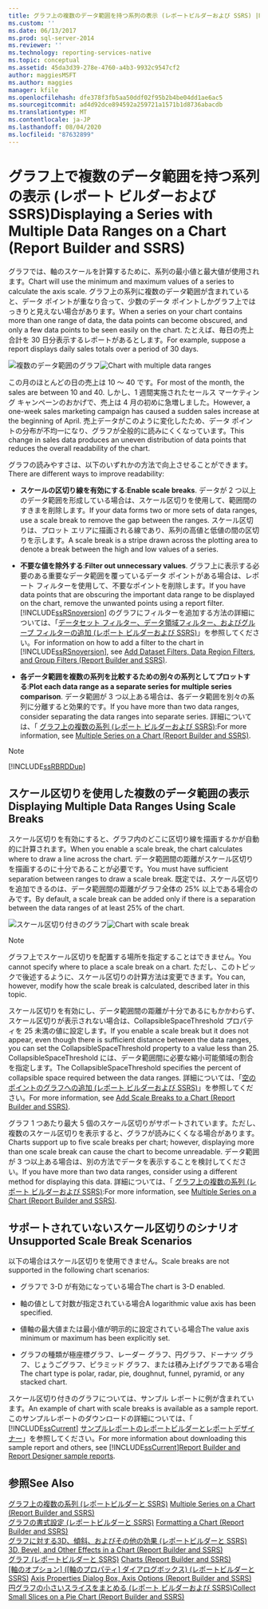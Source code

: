 ```yaml
---
title: グラフ上の複数のデータ範囲を持つ系列の表示 (レポートビルダーおよび SSRS) |Microsoft Docs
ms.custom: ''
ms.date: 06/13/2017
ms.prod: sql-server-2014
ms.reviewer: ''
ms.technology: reporting-services-native
ms.topic: conceptual
ms.assetid: 45da3d39-278e-4760-a4b3-9932c9547cf2
author: maggiesMSFT
ms.author: maggies
manager: kfile
ms.openlocfilehash: dfe378f3fb5aa50ddf02f95b2b4be04dd1ae6ac5
ms.sourcegitcommit: ad4d92dce894592a259721a1571b1d8736abacdb
ms.translationtype: MT
ms.contentlocale: ja-JP
ms.lasthandoff: 08/04/2020
ms.locfileid: "87632899"
---
```

# <a name="displaying-a-series-with-multiple-data-ranges-on-a-chart-report-builder-and-ssrs"></a><span data-ttu-id="dc661-102">グラフ上で複数のデータ範囲を持つ系列の表示 (レポート ビルダーおよび SSRS)</span><span class="sxs-lookup"><span data-stu-id="dc661-102">Displaying a Series with Multiple Data Ranges on a Chart (Report Builder and SSRS)</span></span>
  <span data-ttu-id="dc661-103">グラフでは、軸のスケールを計算するために、系列の最小値と最大値が使用されます。</span><span class="sxs-lookup"><span data-stu-id="dc661-103">Chart will use the minimum and maximum values of a series to calculate the axis scale.</span></span> <span data-ttu-id="dc661-104">グラフ上の系列に複数のデータ範囲が含まれていると、データ ポイントが重なり合って、少数のデータ ポイントしかグラフ上ではっきりと見えない場合があります。</span><span class="sxs-lookup"><span data-stu-id="dc661-104">When a series on your chart contains more than one range of data, the data points can become obscured, and only a few data points to be seen easily on the chart.</span></span> <span data-ttu-id="dc661-105">たとえば、毎日の売上合計を 30 日分表示するレポートがあるとします。</span><span class="sxs-lookup"><span data-stu-id="dc661-105">For example, suppose a report displays daily sales totals over a period of 30 days.</span></span>  
  
 <span data-ttu-id="dc661-106">![複数のデータ範囲のグラフ](../media/rs-multipledatarangeschart.gif "複数のデータ範囲のグラフ")</span><span class="sxs-lookup"><span data-stu-id="dc661-106">![Chart with multiple data ranges](../media/rs-multipledatarangeschart.gif "Chart with multiple data ranges")</span></span>  
  
 <span data-ttu-id="dc661-107">この月のほとんどの日の売上は 10 ～ 40 です。</span><span class="sxs-lookup"><span data-stu-id="dc661-107">For most of the month, the sales are between 10 and 40.</span></span> <span data-ttu-id="dc661-108">しかし、1 週間実施されたセールス マーケティング キャンペーンのおかげで、売上は 4 月の初めに急増しました。</span><span class="sxs-lookup"><span data-stu-id="dc661-108">However, a one-week sales marketing campaign has caused a sudden sales increase at the beginning of April.</span></span> <span data-ttu-id="dc661-109">売上データがこのように変化したため、データ ポイントの分布が不均一になり、グラフが全般的に読みにくくなっています。</span><span class="sxs-lookup"><span data-stu-id="dc661-109">This change in sales data produces an uneven distribution of data points that reduces the overall readability of the chart.</span></span>  
  
 <span data-ttu-id="dc661-110">グラフの読みやすさは、以下のいずれかの方法で向上させることができます。</span><span class="sxs-lookup"><span data-stu-id="dc661-110">There are different ways to improve readability:</span></span>  
  
-   <span data-ttu-id="dc661-111">**スケールの区切り線を有効にする**:</span><span class="sxs-lookup"><span data-stu-id="dc661-111">**Enable scale breaks**.</span></span> <span data-ttu-id="dc661-112">データが 2 つ以上のデータ範囲を形成している場合は、スケール区切りを使用して、範囲間のすきまを削除します。</span><span class="sxs-lookup"><span data-stu-id="dc661-112">If your data forms two or more sets of data ranges, use a scale break to remove the gap between the ranges.</span></span> <span data-ttu-id="dc661-113">スケール区切りは、プロット エリアに描画される線であり、系列の高値と低値の間の区切りを示します。</span><span class="sxs-lookup"><span data-stu-id="dc661-113">A scale break is a stripe drawn across the plotting area to denote a break between the high and low values of a series.</span></span>  
  
-   <span data-ttu-id="dc661-114">**不要な値を除外する**:</span><span class="sxs-lookup"><span data-stu-id="dc661-114">**Filter out unnecessary values**.</span></span> <span data-ttu-id="dc661-115">グラフ上に表示する必要のある重要なデータ範囲を覆っているデータ ポイントがある場合は、レポート フィルターを使用して、不要なポイントを削除します。</span><span class="sxs-lookup"><span data-stu-id="dc661-115">If you have data points that are obscuring the important data range to be displayed on the chart, remove the unwanted points using a report filter.</span></span> <span data-ttu-id="dc661-116">[!INCLUDE[ssRSnoversion](../../includes/ssrsnoversion-md.md)] のグラフにフィルターを追加する方法の詳細については、｢[データセット フィルター、データ領域フィルター、およびグループ フィルターの追加 &#40;レポート ビルダーおよび SSRS&#41;](add-dataset-filters-data-region-filters-and-group-filters.md)」を参照してください。</span><span class="sxs-lookup"><span data-stu-id="dc661-116">For information on how to add a filter to the chart in [!INCLUDE[ssRSnoversion](../../includes/ssrsnoversion-md.md)], see [Add Dataset Filters, Data Region Filters, and Group Filters &#40;Report Builder and SSRS&#41;](add-dataset-filters-data-region-filters-and-group-filters.md).</span></span>  
  
-   <span data-ttu-id="dc661-117">**各データ範囲を複数の系列を比較するための別々の系列としてプロットする**:</span><span class="sxs-lookup"><span data-stu-id="dc661-117">**Plot each data range as a separate series for multiple series comparison**.</span></span> <span data-ttu-id="dc661-118">データ範囲が 3 つ以上ある場合は、各データ範囲を別々の系列に分離すると効果的です。</span><span class="sxs-lookup"><span data-stu-id="dc661-118">If you have more than two data ranges, consider separating the data ranges into separate series.</span></span> <span data-ttu-id="dc661-119">詳細については、「 [グラフ上の複数の系列 (レポート ビルダーおよび SSRS)](multiple-series-on-a-chart-report-builder-and-ssrs.md):</span><span class="sxs-lookup"><span data-stu-id="dc661-119">For more information, see [Multiple Series on a Chart &#40;Report Builder and SSRS&#41;](multiple-series-on-a-chart-report-builder-and-ssrs.md).</span></span>  
  
> [!NOTE]  
>  [!INCLUDE[ssRBRDDup](../../includes/ssrbrddup-md.md)]  
  
## <a name="displaying-multiple-data-ranges-using-scale-breaks"></a><span data-ttu-id="dc661-120">スケール区切りを使用した複数のデータ範囲の表示</span><span class="sxs-lookup"><span data-stu-id="dc661-120">Displaying Multiple Data Ranges Using Scale Breaks</span></span>  
 <span data-ttu-id="dc661-121">スケール区切りを有効にすると、グラフ内のどこに区切り線を描画するかが自動的に計算されます。</span><span class="sxs-lookup"><span data-stu-id="dc661-121">When you enable a scale break, the chart calculates where to draw a line across the chart.</span></span> <span data-ttu-id="dc661-122">データ範囲間の距離がスケール区切りを描画するのに十分であることが必要です。</span><span class="sxs-lookup"><span data-stu-id="dc661-122">You must have sufficient separation between ranges to draw a scale break.</span></span> <span data-ttu-id="dc661-123">既定では、スケール区切りを追加できるのは、データ範囲間の距離がグラフ全体の 25% 以上である場合のみです。</span><span class="sxs-lookup"><span data-stu-id="dc661-123">By default, a scale break can be added only if there is a separation between the data ranges of at least 25% of the chart.</span></span>  
  
 <span data-ttu-id="dc661-124">![スケール区切り付きのグラフ](../media/rs-multipledatarangeschart-scalebreak.gif "スケール区切り付きのグラフ")</span><span class="sxs-lookup"><span data-stu-id="dc661-124">![Chart with scale break](../media/rs-multipledatarangeschart-scalebreak.gif "Chart with scale break")</span></span>  
  
> [!NOTE]  
>  <span data-ttu-id="dc661-125">グラフ上でスケール区切りを配置する場所を指定することはできません。</span><span class="sxs-lookup"><span data-stu-id="dc661-125">You cannot specify where to place a scale break on a chart.</span></span> <span data-ttu-id="dc661-126">ただし、このトピックで後述するように、スケール区切りの計算方法は変更できます。</span><span class="sxs-lookup"><span data-stu-id="dc661-126">You can, however, modify how the scale break is calculated, described later in this topic.</span></span>  
  
 <span data-ttu-id="dc661-127">スケール区切りを有効にし、データ範囲間の距離が十分であるにもかかわらず、スケール区切りが表示されない場合は、CollapsibleSpaceThreshold プロパティを 25 未満の値に設定します。</span><span class="sxs-lookup"><span data-stu-id="dc661-127">If you enable a scale break but it does not appear, even though there is sufficient distance between the data ranges, you can set the CollapsibleSpaceThreshold property to a value less than 25.</span></span> <span data-ttu-id="dc661-128">CollapsibleSpaceThreshold には、データ範囲間に必要な縮小可能領域の割合を指定します。</span><span class="sxs-lookup"><span data-stu-id="dc661-128">The CollapsibleSpaceThreshold specifies the percent of collapsible space required between the data ranges.</span></span> <span data-ttu-id="dc661-129">詳細については、「[空のポイントのグラフへの追加 &#40;レポート ビルダーおよび SSRS&#41;](add-scale-breaks-to-a-chart-report-builder-and-ssrs.md)」を参照してください。</span><span class="sxs-lookup"><span data-stu-id="dc661-129">For more information, see [Add Scale Breaks to a Chart &#40;Report Builder and SSRS&#41;](add-scale-breaks-to-a-chart-report-builder-and-ssrs.md).</span></span>  
  
 <span data-ttu-id="dc661-130">グラフ 1 つあたり最大 5 個のスケール区切りがサポートされています。ただし、複数のスケール区切りを表示すると、グラフが読みにくくなる場合があります。</span><span class="sxs-lookup"><span data-stu-id="dc661-130">Charts support up to five scale breaks per chart; however, displaying more than one scale break can cause the chart to become unreadable.</span></span> <span data-ttu-id="dc661-131">データ範囲が 3 つ以上ある場合は、別の方法でデータを表示することを検討してください。</span><span class="sxs-lookup"><span data-stu-id="dc661-131">If you have more than two data ranges, consider using a different method for displaying this data.</span></span> <span data-ttu-id="dc661-132">詳細については、「 [グラフ上の複数の系列 (レポート ビルダーおよび SSRS)](multiple-series-on-a-chart-report-builder-and-ssrs.md):</span><span class="sxs-lookup"><span data-stu-id="dc661-132">For more information, see [Multiple Series on a Chart &#40;Report Builder and SSRS&#41;](multiple-series-on-a-chart-report-builder-and-ssrs.md).</span></span>  
  
## <a name="unsupported-scale-break-scenarios"></a><span data-ttu-id="dc661-133">サポートされていないスケール区切りのシナリオ</span><span class="sxs-lookup"><span data-stu-id="dc661-133">Unsupported Scale Break Scenarios</span></span>  
 <span data-ttu-id="dc661-134">以下の場合はスケール区切りを使用できません。</span><span class="sxs-lookup"><span data-stu-id="dc661-134">Scale breaks are not supported in the following chart scenarios:</span></span>  
  
-   <span data-ttu-id="dc661-135">グラフで 3-D が有効になっている場合</span><span class="sxs-lookup"><span data-stu-id="dc661-135">The chart is 3-D enabled.</span></span>  
  
-   <span data-ttu-id="dc661-136">軸の値として対数が指定されている場合</span><span class="sxs-lookup"><span data-stu-id="dc661-136">A logarithmic value axis has been specified.</span></span>  
  
-   <span data-ttu-id="dc661-137">値軸の最大値または最小値が明示的に設定されている場合</span><span class="sxs-lookup"><span data-stu-id="dc661-137">The value axis minimum or maximum has been explicitly set.</span></span>  
  
-   <span data-ttu-id="dc661-138">グラフの種類が極座標グラフ、レーダー グラフ、円グラフ、ドーナツ グラフ、じょうごグラフ、ピラミッド グラフ、または積み上げグラフである場合</span><span class="sxs-lookup"><span data-stu-id="dc661-138">The chart type is polar, radar, pie, doughnut, funnel, pyramid, or any stacked chart.</span></span>  
  
 <span data-ttu-id="dc661-139">スケール区切り付きのグラフについては、サンプル レポートに例が含まれています。</span><span class="sxs-lookup"><span data-stu-id="dc661-139">An example of chart with scale breaks is available as a sample report.</span></span> <span data-ttu-id="dc661-140">このサンプルレポートのダウンロードの詳細については、「 [!INCLUDE[ssCurrent](../../includes/sscurrent-md.md)] [サンプルレポートのレポートビルダーとレポートデザイナー](https://go.microsoft.com/fwlink/?LinkId=198283)」を参照してください。</span><span class="sxs-lookup"><span data-stu-id="dc661-140">For more information about downloading this sample report and others, see [!INCLUDE[ssCurrent](../../includes/sscurrent-md.md)][Report Builder and Report Designer sample reports](https://go.microsoft.com/fwlink/?LinkId=198283).</span></span>  
  
## <a name="see-also"></a><span data-ttu-id="dc661-141">参照</span><span class="sxs-lookup"><span data-stu-id="dc661-141">See Also</span></span>  
 <span data-ttu-id="dc661-142">[グラフ上の複数の系列 &#40;レポートビルダーと SSRS&#41;](multiple-series-on-a-chart-report-builder-and-ssrs.md) </span><span class="sxs-lookup"><span data-stu-id="dc661-142">[Multiple Series on a Chart &#40;Report Builder and SSRS&#41;](multiple-series-on-a-chart-report-builder-and-ssrs.md) </span></span>  
 <span data-ttu-id="dc661-143">[グラフの書式設定 &#40;レポートビルダーと SSRS&#41;](formatting-a-chart-report-builder-and-ssrs.md) </span><span class="sxs-lookup"><span data-stu-id="dc661-143">[Formatting a Chart &#40;Report Builder and SSRS&#41;](formatting-a-chart-report-builder-and-ssrs.md) </span></span>  
 <span data-ttu-id="dc661-144">[グラフに対する3D、傾斜、およびその他の効果 &#40;レポートビルダーと SSRS&#41;](chart-effects-3d-bevel-and-other-report-builder.md) </span><span class="sxs-lookup"><span data-stu-id="dc661-144">[3D, Bevel, and Other Effects in a Chart &#40;Report Builder and SSRS&#41;](chart-effects-3d-bevel-and-other-report-builder.md) </span></span>  
 <span data-ttu-id="dc661-145">[グラフ &#40;レポートビルダーと SSRS&#41;](charts-report-builder-and-ssrs.md) </span><span class="sxs-lookup"><span data-stu-id="dc661-145">[Charts &#40;Report Builder and SSRS&#41;](charts-report-builder-and-ssrs.md) </span></span>  
 <span data-ttu-id="dc661-146">[[軸のオプション] ([軸のプロパティ] ダイアログボックス) &#40;レポートビルダーと SSRS&#41;](../axis-properties-dialog-box-axis-options-report-builder-and-ssrs.md) </span><span class="sxs-lookup"><span data-stu-id="dc661-146">[Axis Properties Dialog Box, Axis Options &#40;Report Builder and SSRS&#41;](../axis-properties-dialog-box-axis-options-report-builder-and-ssrs.md) </span></span>  
 [<span data-ttu-id="dc661-147">円グラフの小さいスライスをまとめる (レポート ビルダーおよび SSRS)</span><span class="sxs-lookup"><span data-stu-id="dc661-147">Collect Small Slices on a Pie Chart &#40;Report Builder and SSRS&#41;</span></span>](collect-small-slices-on-a-pie-chart-report-builder-and-ssrs.md)  
  
  
